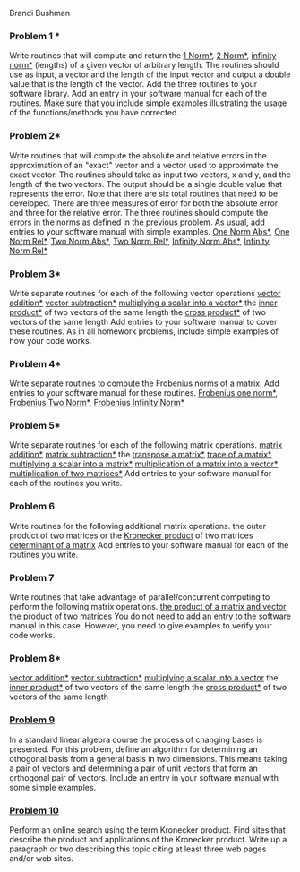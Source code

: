  Brandi Bushman
### Problem 1 *
Write routines that will compute and return the [1 Norm*](https://github.com/brandibushman/Math-4610-USU-Keobbe/blob/master/Software%20Manual%20Folder/1%20Norm%20Lengths.md), [2 Norm*](https://github.com/brandibushman/Math-4610-USU-Keobbe/blob/master/Software%20Manual%20Folder/2%20Norm%20Lengths.md),  [infinity norm*](https://github.com/brandibushman/Math-4610-USU-Keobbe/blob/master/Software%20Manual%20Folder/Inf%20Norm%20Lengths.md) (lengths) of a given vector of arbitrary length. The routines should use as input, a vector and the length of the input vector and output a double value that is the length of the vector. Add the three routines to your software library. Add an entry in your software manual for each of the routines. Make sure that you include simple examples illustrating the usage of the functions/methods you have corrected.



### Problem 2* 
Write routines that will compute the absolute and relative errors in the approximation of an "exact" vector and a vector used to approximate the exact vector. The routines should take as input two vectors, x and y, and the length of the two vectors. The output should be a single double value that represents the error. Note that there are six total routines that need to be developed. There are three measures of error for both the absolute error and three for the relative error. The three routines should compute the errors in the norms as defined in the previous problem. As usual, add entries to your software manual with simple examples.
[One Norm Abs*](https://github.com/brandibushman/Math-4610-USU-Keobbe/blob/master/Software%20Manual%20Folder/One%20Norm%20Abs.md), [One Norm Rel*](https://github.com/brandibushman/Math-4610-USU-Keobbe/blob/master/Software%20Manual%20Folder/One%20Norm%20Rel.md), [Two Norm Abs*](https://github.com/brandibushman/Math-4610-USU-Keobbe/blob/master/Software%20Manual%20Folder/Two%20Norm%20Abs.md), [Two Norm Rel*](https://github.com/brandibushman/Math-4610-USU-Keobbe/blob/master/Software%20Manual%20Folder/Two%20Norm%20Rel.md), [Infinity Norm Abs*](https://github.com/brandibushman/Math-4610-USU-Keobbe/blob/master/Software%20Manual%20Folder/Infinity%20Norm%20Abs.md), [Infinity Norm Rel*](https://github.com/brandibushman/Math-4610-USU-Keobbe/blob/master/Software%20Manual%20Folder/Infinity%20Norm%20Rel.md)

### Problem  3*
Write separate routines for each of the following vector operations
[vector addition*](https://github.com/brandibushman/Math-4610-USU-Keobbe/blob/master/Software%20Manual%20Folder/vector%20addition.md)
[vector subtraction*](https://github.com/brandibushman/Math-4610-USU-Keobbe/blob/master/Software%20Manual%20Folder/vector%20subtraction.md)
[multiplying a scalar into a vector*](https://github.com/brandibushman/Math-4610-USU-Keobbe/blob/master/Software%20Manual%20Folder/multiplying%20a%20scalar%20into%20a%20vector.md)
the [inner product*](https://github.com/brandibushman/Math-4610-USU-Keobbe/blob/master/Software%20Manual%20Folder/inner%20product.md) of two vectors of the same length
the [cross product*](https://github.com/brandibushman/Math-4610-USU-Keobbe/blob/master/Software%20Manual%20Folder/cross%20product.md) of two vectors of the same length
Add entries to your software manual to cover these routines. As in all homework problems, include simple examples of how your code works.
 
### Problem 4*
Write separate routines to compute the Frobenius norms of a matrix. Add entries to your software manual for these routines.
[Frobenius one norm*](https://github.com/brandibushman/Math-4610-USU-Keobbe/blob/master/Software%20Manual%20Folder/Frobenius%20one%20norm.md), [Frobenius Two Norm*](https://github.com/brandibushman/Math-4610-USU-Keobbe/blob/master/Software%20Manual%20Folder/Frobenius%20Two%20Norm.MD),  [Frobenius Infinity Norm*](https://github.com/brandibushman/Math-4610-USU-Keobbe/blob/master/Software%20Manual%20Folder/Frobenius%20Infinity%20Norm.md)

### Problem 5*
Write separate routines for each of the following matrix operations.
[matrix addition*](https://github.com/brandibushman/Math-4610-USU-Keobbe/blob/master/Software%20Manual%20Folder/matrix%20addition.md)
[matrix subtraction*](https://github.com/brandibushman/Math-4610-USU-Keobbe/blob/master/Software%20Manual%20Folder/matrix%20subtraction.md)
the [transpose a matrix*](https://github.com/brandibushman/Math-4610-USU-Keobbe/blob/master/Software%20Manual%20Folder/transpose%20a%20matrix.md)
[trace of a matrix*](https://github.com/brandibushman/Math-4610-USU-Keobbe/blob/master/Software%20Manual%20Folder/trace%20of%20a%20matrix.md)
[multiplying a scalar into a matrix*](https://github.com/brandibushman/Math-4610-USU-Keobbe/blob/master/Software%20Manual%20Folder/multiplying%20a%20scalar%20into%20a%20matrix.md)
[multiplication of a matrix into a vector*](https://github.com/brandibushman/Math-4610-USU-Keobbe/blob/master/Software%20Manual%20Folder/multiplication%20of%20a%20matrix%20into%20a%20vector.md)
[multiplication of two matrices*](https://github.com/brandibushman/Math-4610-USU-Keobbe/blob/master/Software%20Manual%20Folder/multiplication%20of%20two%20matrices.md)
Add entries to your software manual for each of the routines you write.

### Problem 6
Write routines for the following additional matrix operations.
the outer product of two matrices or the [Kronecker product](https://github.com/brandibushman/Math-4610-USU-Keobbe/blob/master/Software%20Manual%20Folder/Kronecker%20product.md) of two matrices
[determinant of a matrix](https://github.com/brandibushman/Math-4610-USU-Keobbe/blob/master/Software%20Manual%20Folder/determinant.md)
Add entries to your software manual for each of the routines you write.
 
### Problem 7
 Write routines that take advantage of parallel/concurrent computing to perform the following matrix operations.
[the product of a matrix and vector](https://github.com/brandibushman/Math-4610-USU-Keobbe/blob/master/Practice/the%20product%20of%20a%20matrix%20and%20vector%20parallel.md)
[the product of two matrices](https://github.com/brandibushman/Math-4610-USU-Keobbe/blob/master/Practice/product%20of%20two%20matrices%20parallel.md)
You do not need to add an entry to the software manual in this case. However, you need to give examples to verify your code works.


### Problem 8*
[vector addition*](https://github.com/brandibushman/Math-4610-USU-Keobbe/blob/master/Software%20Manual%20Folder/vector%20addition.md)
[vector subtraction*](https://github.com/brandibushman/Math-4610-USU-Keobbe/blob/master/Software%20Manual%20Folder/vector%20subtraction.md)
[multiplying a scalar into a vector](https://github.com/brandibushman/Math-4610-USU-Keobbe/blob/master/Software%20Manual%20Folder/multiplying%20a%20scalar%20into%20a%20vector.md)
the [inner product*](https://github.com/brandibushman/Math-4610-USU-Keobbe/blob/master/Software%20Manual%20Folder/inner%20product.md) of two vectors of the same length
the [cross product*](https://github.com/brandibushman/Math-4610-USU-Keobbe/blob/master/Software%20Manual%20Folder/cross%20product.md) of two vectors of the same length

### [Problem 9](https://github.com/brandibushman/Math-4610-USU-Keobbe/blob/master/Software%20Manual%20Folder/Change%20of%20Basis.md)
 In a standard linear algebra course the process of changing bases is presented. For this problem, define an algorithm for determining an othogonal basis from a general basis in two dimensions. This means taking a pair of vectors and determining a pair of unit vectors that form an orthogonal pair of vectors. Include an entry in your software manual with some simple examples.

### [Problem 10](https://github.com/brandibushman/Math-4610-USU-Keobbe/blob/master/Practice/Problem%2010%20hw%203.md)
Perform an online search using the term Kronecker product. Find sites that describe the product and applications of the Kronecker product. Write up a paragraph or two describing this topic citing at least three web pages and/or web sites.

